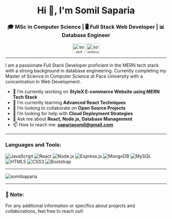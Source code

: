 
<h1 align="center">Hi 👋, I'm Somil Saparia</h1>

<h3 align="center">🎓 MSc in Computer Science | 🖥️ Full Stack Web Developer | 📊 Database Engineer</h3>

<p align="center">
  <a href="https://www.linkedin.com/in/somilsaparia/" target="blank"><img align="center" src="https://raw.githubusercontent.com/rahuldkjain/github-profile-readme-generator/master/src/images/icons/Social/linked-in-alt.svg" alt="somil saparia" height="30" width="40" /></a>
  <a href="https://github.com/somilsaparia" target="blank"><img align="center" src="https://raw.githubusercontent.com/rahuldkjain/github-profile-readme-generator/master/src/images/icons/Social/github.svg" alt="somilsaparia" height="30" width="40" /></a>
</p>

---

I am a passionate Full Stack Developer proficient in the MERN tech stack with a strong background in database engineering. Currently completing my Master of Science in Computer Science at Pace University with a concentration in Web Development.

- 🔭 I’m currently working on **StyleX E-commerce Website using MERN Tech Stack**
- 🌱 I’m currently learning **Advanced React Techniques**
- 👯 I’m looking to collaborate on **Open Source Projects**
- 🤔 I’m looking for help with **Cloud Deployment Strategies**
- 💬 Ask me about **React, Node.js, Database Management**
- 📫 How to reach me: **[sapariasomil@gmail.com](mailto:sapariasomil@gmail.com)**

---

### Languages and Tools:
![JavaScript](https://img.shields.io/badge/javascript-%23ED8B00.svg?style=for-the-badge&logo=javascript&logoColor=white)
![React](https://img.shields.io/badge/react-%2320232a.svg?style=for-the-badge&logo=react&logoColor=%2361DAFB)
![Node.js](https://img.shields.io/badge/node.js-%2343853D.svg?style=for-the-badge&logo=node.js&logoColor=white)
![Express.js](https://img.shields.io/badge/Express.js-%23404d59.svg?style=for-the-badge)
![MongoDB](https://img.shields.io/badge/MongoDB-%234ea94b.svg?style=for-the-badge&logo=mongodb&logoColor=white)
![MySQL](https://img.shields.io/badge/mysql-%2300f.svg?style=for-the-badge&logo=mysql&logoColor=white)
![HTML5](https://img.shields.io/badge/html5-%23E34F26.svg?style=for-the-badge&logo=html5&logoColor=white)
![CSS3](https://img.shields.io/badge/css3-%231572B6.svg?style=for-the-badge&logo=css3&logoColor=white)
![Bootstrap](https://img.shields.io/badge/Bootstrap-%23563D7C.svg?style=for-the-badge&logo=bootstrap&logoColor=white)

---

<p><img align="center" src="https://github-readme-streak-stats.herokuapp.com/?user=somilsaparia&" alt="somilsaparia" /></p>

---

### 📄 Note:
For any additional information or specifics about projects and collaborations, feel free to reach out!
